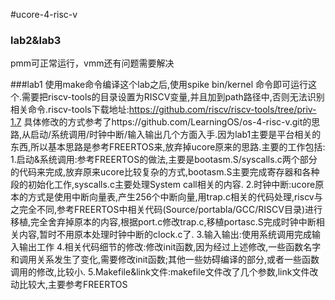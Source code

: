 #ucore-4-risc-v

### lab2&lab3
pmm可正常运行，vmm还有问题需要解决

###lab1
使用make命令编译这个lab之后,使用spike bin/kernel 命令即可运行这个.需要把riscv-tools的目录设置为RISCV变量,并且加到path路径中,否则无法识别相关命令.riscv-tools下载地址:https://github.com/riscv/riscv-tools/tree/priv-1.7
具体修改的方式参考了https://github.com/LearningOS/os-4-risc-v.git的思路,从启动/系统调用/时钟中断/输入输出几个方面入手.因为lab1主要是平台相关的东西,所以基本思路是参考FREERTOS来,放弃掉ucore原来的思路.主要的工作包括:
1.启动&系统调用:参考FREERTOS的做法,主要是bootasm.S/syscalls.c两个部分的代码来完成,放弃原来ucore比较复杂的方式,bootasm.S主要完成寄存器和各种段的初始化工作,syscalls.c主要处理System call相关的内容.
2.时钟中断:ucore原本的方式是使用中断向量表,产生256个中断向量,用trap.c相关的代码处理,riscv与之完全不同,参考FREERTOS中相关代码(Source/portabla/GCC/RISCV目录)进行移植,完全舍弃掉原本的内容,根据port.c修改trap.c,移植portasc.S完成时钟中断相关内容,暂时不用原本处理时钟中断的clock.c了.
3.输入输出:使用系统调用完成输入输出工作
4.相关代码细节的修改:修改init函数,因为经过上述修改,一些函数名字和调用关系发生了变化,需要修改init函数;其他一些妨碍编译的部分,或者一些函数调用的修改,比较小.
5.Makefile&link文件:makefile文件改了几个参数,link文件改动比较大,主要参考FREERTOS

